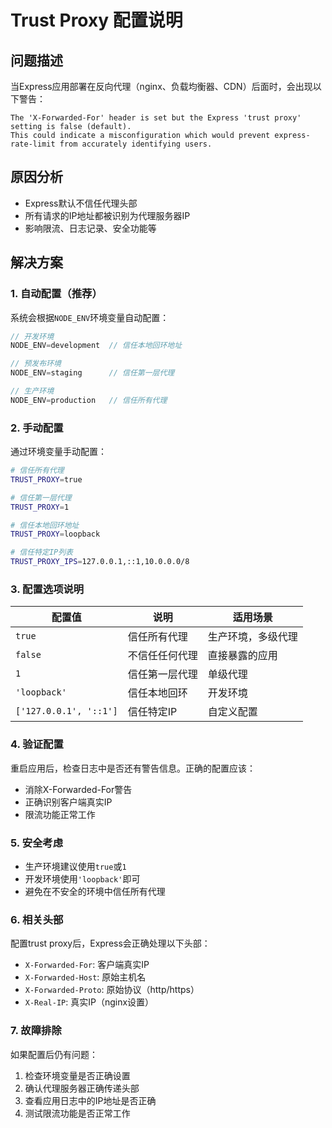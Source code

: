 # Trust Proxy 配置说明

## 问题描述

当Express应用部署在反向代理（nginx、负载均衡器、CDN）后面时，会出现以下警告：

```
The 'X-Forwarded-For' header is set but the Express 'trust proxy' setting is false (default). 
This could indicate a misconfiguration which would prevent express-rate-limit from accurately identifying users.
```

## 原因分析

- Express默认不信任代理头部
- 所有请求的IP地址都被识别为代理服务器IP
- 影响限流、日志记录、安全功能等

## 解决方案

### 1. 自动配置（推荐）

系统会根据`NODE_ENV`环境变量自动配置：

```typescript
// 开发环境
NODE_ENV=development  // 信任本地回环地址

// 预发布环境  
NODE_ENV=staging      // 信任第一层代理

// 生产环境
NODE_ENV=production   // 信任所有代理
```

### 2. 手动配置

通过环境变量手动配置：

```bash
# 信任所有代理
TRUST_PROXY=true

# 信任第一层代理
TRUST_PROXY=1

# 信任本地回环地址
TRUST_PROXY=loopback

# 信任特定IP列表
TRUST_PROXY_IPS=127.0.0.1,::1,10.0.0.0/8
```

### 3. 配置选项说明

| 配置值 | 说明 | 适用场景 |
|--------|------|----------|
| `true` | 信任所有代理 | 生产环境，多级代理 |
| `false` | 不信任任何代理 | 直接暴露的应用 |
| `1` | 信任第一层代理 | 单级代理 |
| `'loopback'` | 信任本地回环 | 开发环境 |
| `['127.0.0.1', '::1']` | 信任特定IP | 自定义配置 |

### 4. 验证配置

重启应用后，检查日志中是否还有警告信息。正确的配置应该：

- 消除X-Forwarded-For警告
- 正确识别客户端真实IP
- 限流功能正常工作

### 5. 安全考虑

- 生产环境建议使用`true`或`1`
- 开发环境使用`'loopback'`即可
- 避免在不安全的环境中信任所有代理

### 6. 相关头部

配置trust proxy后，Express会正确处理以下头部：

- `X-Forwarded-For`: 客户端真实IP
- `X-Forwarded-Host`: 原始主机名
- `X-Forwarded-Proto`: 原始协议（http/https）
- `X-Real-IP`: 真实IP（nginx设置）

### 7. 故障排除

如果配置后仍有问题：

1. 检查环境变量是否正确设置
2. 确认代理服务器正确传递头部
3. 查看应用日志中的IP地址是否正确
4. 测试限流功能是否正常工作 